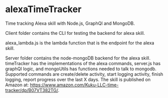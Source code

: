 # alexaTimeTracker
Time tracking  Alexa skill with Node.js, GraphQl and MongoDB.

Client folder contains the CLI for testing the backend for alexa skill. 

alexa_lambda.js is the lambda function that is the endpoint for the alexa skill.

Server folder contains the node-mongoDB backend for the alexa skill. timeTracker has the implementations
of the alexa commands, server.js has graphQl logic, and mongoUtils has functions needed to talk to mongodb.
Supported commands are create/delete activity, start logging activity, finish logging, report progress over the last X days. 
The skill is published on Amazon at: https://www.amazon.com/Kuku-LLC-time-tracker/dp/B07VT382TG/.




